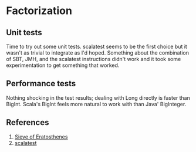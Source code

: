 # Factorization

## Unit tests

Time to try out some unit tests. scalatest seems to be the first choice
but it wasn't as trivial to integrate as I'd hoped. Something about
the combination of SBT, JMH, and the scalatest instructions didn't
work and it took some experimentation to get something that worked.

## Performance tests

Nothing shocking in the test results; dealing with Long directly is
faster than BigInt. Scala's BigInt feels more natural to work with
than Java' BigInteger.

## References

1. [Sieve of Eratosthenes](https://en.wikipedia.org/wiki/Sieve_of_Eratosthenes)
2. [scalatest](http://www.scalatest.org/)